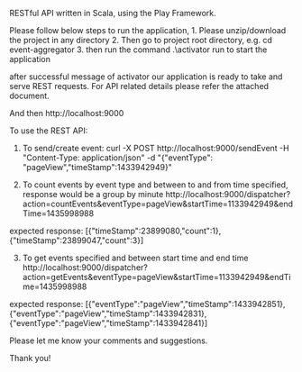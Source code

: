 RESTful API written in Scala, using the Play Framework.

Please follow below steps to run the application,
	1. Please unzip/download the project in any directory
	2. Then go to project root directory, e.g. cd event-aggregator
	3. then run the command .\activator run to start the application

after successful message of activator our application is ready to take and serve REST requests.
For API related details please refer the attached document.

And then http://localhost:9000

To use the REST API:
1. To send/create event:
curl -X POST http://localhost:9000/sendEvent -H "Content-Type: application/json" -d "{\"eventType\": \"pageView\",\"timeStamp\":1433942949}"

2. To count events by event type and between to and from time specified, response would be a group by minute
http://localhost:9000/dispatcher?action=countEvents&eventType=pageView&startTime=1133942949&endTime=1435998988

expected response:
[{"timeStamp":23899080,"count":1},{"timeStamp":23899047,"count":3}]

3. To get events specified and between start time and end time
http://localhost:9000/dispatcher?action=getEvents&eventType=pageView&startTime=1133942949&endTime=1435998988

expected response:
[{"eventType":"pageView","timeStamp":1433942851},{"eventType":"pageView","timeStamp":1433942831},{"eventType":"pageView","timeStamp":1433942841}]

Please let me know your comments and suggestions. 

Thank you!
